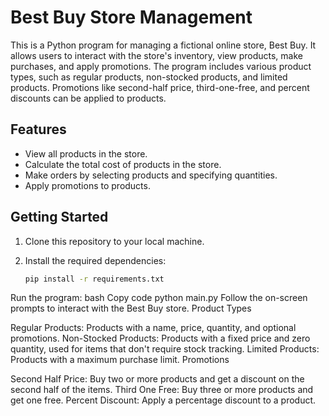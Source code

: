 # Best Buy Store Management

This is a Python program for managing a fictional online store, Best Buy. It allows users to interact with the store's inventory, view products, make purchases, and apply promotions. The program includes various product types, such as regular products, non-stocked products, and limited products. Promotions like second-half price, third-one-free, and percent discounts can be applied to products.

## Features

- View all products in the store.
- Calculate the total cost of products in the store.
- Make orders by selecting products and specifying quantities.
- Apply promotions to products.

## Getting Started

1. Clone this repository to your local machine.

2. Install the required dependencies:
   ```bash
   pip install -r requirements.txt
Run the program:
bash
Copy code
python main.py
Follow the on-screen prompts to interact with the Best Buy store.
Product Types

Regular Products: Products with a name, price, quantity, and optional promotions.
Non-Stocked Products: Products with a fixed price and zero quantity, used for items that don't require stock tracking.
Limited Products: Products with a maximum purchase limit.
Promotions

Second Half Price: Buy two or more products and get a discount on the second half of the items.
Third One Free: Buy three or more products and get one free.
Percent Discount: Apply a percentage discount to a product.
